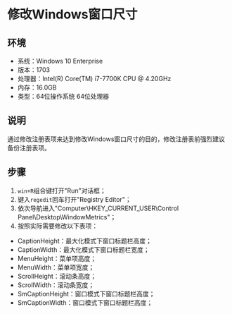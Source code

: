 # 修改Windows窗口尺寸
## 环境
- 系统：Windows 10 Enterprise
- 版本：1703
- 处理器：Intel(R) Core(TM) i7-7700K CPU @ 4.20GHz
- 内存：16.0GB
- 类型：64位操作系统 64位处理器
## 说明
通过修改注册表项来达到修改Windows窗口尺寸的目的，修改注册表前强烈建议备份注册表项。
## 步骤
1. `win+R`组合键打开"Run"对话框；
2. 键入`regedit`回车打开"Registry Editor"；
3. 依次导航进入"Computer\HKEY_CURRENT_USER\Control Panel\Desktop\WindowMetrics"；
4. 按照实际需要修改以下表项：
- CaptionHeight：最大化模式下窗口标题栏高度；
- CaptionWidth：最大化模式下窗口标题栏宽度；
- MenuHeight：菜单项高度；
- MenuWidth：菜单项宽度；
- ScrollHeight：滚动条高度；
- ScrollWidth：滚动条宽度；
- SmCaptionHeight：窗口模式下窗口标题栏高度；
- SmCaptionWidth：窗口模式下窗口标题栏高度；
